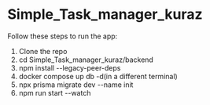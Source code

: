 # Simple_Task_manager_kuraz

Follow these steps to run the app:
1. Clone the repo
2. cd Simple_Task_manager_kuraz/backend
3. npm install --legacy-peer-deps
4. docker compose up db -d(in a different terminal)
5. npx prisma migrate dev --name init
6. npm run start --watch

